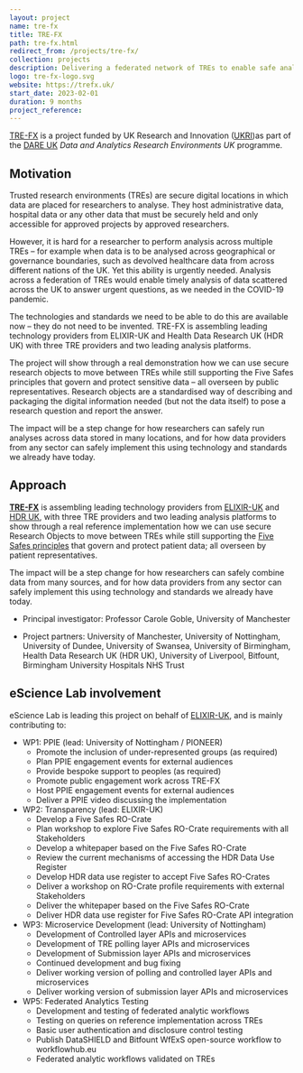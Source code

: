 ```yaml
---
layout: project
name: tre-fx
title: TRE-FX
path: tre-fx.html
redirect_from: /projects/tre-fx/
collection: projects
description: Delivering a federated network of TREs to enable safe analytics
logo: tre-fx-logo.svg
website: https://trefx.uk/
start_date: 2023-02-01
duration: 9 months
project_reference: 
---
```


[TRE-FX](https://trefx.uk/) is a project funded by UK Research and Innovation ([UKRI](https://www.ukri.org/))as part of the [DARE UK](https://dareuk.org.uk/) _Data and Analytics Research Environments UK_ programme.

## Motivation


Trusted research environments (TREs) are secure digital locations in which data are placed for researchers to analyse. They host administrative data, hospital data or any other data that must be securely held and only accessible for approved projects by approved researchers.

However, it is hard for a researcher to perform analysis across multiple TREs – for example when data is to be analysed across geographical or governance boundaries, such as devolved healthcare data from across different nations of the UK. Yet this ability is urgently needed. Analysis across a federation of TREs would enable timely analysis of data scattered across the UK to answer urgent questions, as we needed in the COVID-19 pandemic.

The technologies and standards we need to be able to do this are available now – they do not need to be invented. TRE-FX is assembling leading technology providers from ELIXIR-UK and Health Data Research UK (HDR UK) with three TRE providers and two leading analysis platforms.

The project will show through a real demonstration how we can use secure research objects to move between TREs while still supporting the Five Safes principles that govern and protect sensitive data – all overseen by public representatives. Research objects are a standardised way of describing and packaging the digital information needed (but not the data itself) to pose a research question and report the answer.

The impact will be a step change for how researchers can safely run analyses across data stored in many locations, and for how data providers from any sector can safely implement this using technology and standards we already have today.


## Approach

[**TRE-FX**](https://trefx.uk/) is assembling leading technology providers from
[ELIXIR-UK](https://elixiruknode.org/) and [HDR UK](https://www.hdruk.ac.uk/), 
with three TRE providers and two leading analysis platforms
to show through a real reference implementation how we can use secure Research
Objects to move between TREs while still supporting the [Five Safes principles](https://ukdataservice.ac.uk/help/secure-lab/what-is-the-five-safes-framework/) that
govern and protect patient data; all overseen by patient representatives.

The impact will be a step change for how researchers can safely combine data from
many sources, and for how data providers from any sector can safely implement this
using technology and standards we already have today.

* Principal investigator: Professor Carole Goble, University of Manchester

* Project partners: University of Manchester, University of Nottingham, University of Dundee, University of Swansea, University of Birmingham, Health Data Research UK (HDR UK), University of Liverpool, Bitfount, Birmingham University Hospitals NHS Trust 

## eScience Lab involvement

eScience Lab is leading this project on behalf of [ELIXIR-UK](https://elixiruknode.org/), and is mainly contributing to:

* WP1: PPIE  (lead: University of Nottingham / PIONEER)
  - Promote the inclusion of under-represented groups (as required)
  - Plan PPIE engagement events for external audiences 
  - Provide bespoke support to peoples (as required)
  - Promote public engagement work across TRE-FX
  - Host PPIE engagement events for external audiences 
  - Deliver a PPIE video discussing the implementation
* WP2: Transparency (lead: ELIXIR-UK)
  - Develop a Five Safes RO-Crate 
  - Plan workshop to explore Five Safes RO-Crate  requirements with all Stakeholders
  - Develop a whitepaper based on the Five Safes RO-Crate 
  - Review the current mechanisms of accessing the HDR Data Use Register 
  - Develop HDR data use register to accept Five Safes RO-Crates 
  - Deliver a workshop on RO-Crate profile requirements with external Stakeholders
  - Deliver the whitepaper based on the Five Safes RO-Crate 
  - Deliver HDR data use register for Five Safes RO-Crate API integration 
* WP3: Microservice Development (lead: University of Nottingham)
  - Development of Controlled layer APIs and microservices 
  - Development of TRE polling layer  APIs and microservices
  - Development of Submission layer APIs and microservices
  - Continued development and bug fixing
  - Deliver working version of polling and controlled layer APIs and microservices 
  - Deliver working version of submission layer APIs and microservices
* WP5: Federated Analytics Testing
  - Development and testing of federated analytic workflows 
  - Testing on queries on reference implementation across TREs
  - Basic user authentication and disclosure control testing
  - Publish DataSHIELD and Bitfount WfExS open-source workflow to workflowhub.eu
  - Federated analytic workflows validated on TREs

